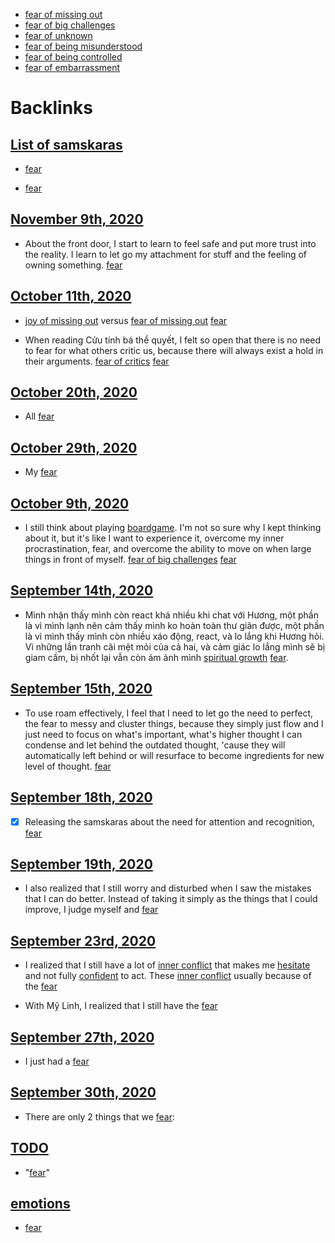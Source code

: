 - [fear of missing out](<fear of missing out.md>)
- [fear of big challenges](<fear of big challenges.md>)
- [fear of unknown](<fear of unknown.md>)
- [fear of being misunderstood](<fear of being misunderstood.md>)
- [fear of being controlled](<fear of being controlled.md>)
- [fear of embarrassment](<fear of embarrassment.md>)

# Backlinks
## [List of samskaras](<List of samskaras.md>)
- [fear](<fear.md>)

- [fear](<fear.md>)

## [November 9th, 2020](<November 9th, 2020.md>)
- About the front door, I start to learn to feel safe and put more trust into the reality. I learn to let go my attachment for stuff and the feeling of owning something. [fear](<fear.md>)

## [October 11th, 2020](<October 11th, 2020.md>)
- [joy of missing out](<joy of missing out.md>) versus [fear of missing out](<fear of missing out.md>) [fear](<fear.md>)

- When reading Cửu tinh bá thể quyết, I felt so open that there is no need to fear for what others critic us, because there will always exist a hold in their arguments. [fear of critics](<fear of critics.md>) [fear](<fear.md>)

## [October 20th, 2020](<October 20th, 2020.md>)
- All [fear](<fear.md>)

## [October 29th, 2020](<October 29th, 2020.md>)
- My [fear](<fear.md>)

## [October 9th, 2020](<October 9th, 2020.md>)
- I still think about playing [boardgame](<boardgame.md>). I'm not so sure why I kept thinking about it, but it's like I want to experience it, overcome my inner procrastination, fear, and overcome the ability to move on when large things in front of myself. [fear of big challenges](<fear of big challenges.md>) [fear](<fear.md>)

## [September 14th, 2020](<September 14th, 2020.md>)
- Mình nhận thấy mình còn react khá nhiều khi chat với Hương, một phần là vì mình lạnh nên cảm thấy mình ko hoàn toàn thư giãn được, một phần là vì mình thấy mình còn nhiều xáo động, react, và lo lắng khi Hương hỏi. Vì những lần tranh cãi mệt mỏi của cả hai, và cảm giác lo lắng mình sẽ bị giam cầm, bị nhốt lại vẫn còn ám ảnh mình [spiritual growth](<spiritual growth.md>) [fear](<fear.md>).

## [September 15th, 2020](<September 15th, 2020.md>)
- To use roam effectively, I feel that I need to let go the need to perfect, the fear to messy and cluster things, because they simply just flow and I just need to focus on what's important, what's higher thought I can condense and let behind the outdated thought, 'cause they will automatically left behind or will resurface to become ingredients for new level of thought. [fear](<fear.md>)

## [September 18th, 2020](<September 18th, 2020.md>)
- [x] Releasing the samskaras about the need for attention and recognition, [fear](<fear.md>)

## [September 19th, 2020](<September 19th, 2020.md>)
- I also realized that I still worry and disturbed when I saw the mistakes that I can do better. Instead of taking it simply as the things that I could improve, I judge myself and [fear](<fear.md>)

## [September 23rd, 2020](<September 23rd, 2020.md>)
- I realized that I still have a lot of [inner conflict](<inner conflict.md>) that makes me [hesitate](<hesitate.md>) and not fully [confident](<confident.md>) to act. These [inner conflict](<inner conflict.md>) usually because of the [fear](<fear.md>)

- With Mỹ Linh, I realized that I still have the [fear](<fear.md>)

## [September 27th, 2020](<September 27th, 2020.md>)
- I just had a [fear](<fear.md>)

## [September 30th, 2020](<September 30th, 2020.md>)
- There are only 2 things that we [fear](<fear.md>):

## [TODO](<TODO.md>)
- "[fear](<fear.md>)"

## [emotions](<emotions.md>)
- [fear](<fear.md>)


